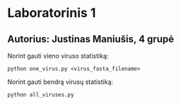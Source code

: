# Laboratorinis 1
## Autorius: Justinas Maniušis, 4 grupė

Norint gauti vieno viruso statistiką:

    python one_virus.py <virus_fasta_filename>

Norint gauti bendrą virusų statistiką:

    python all_viruses.py